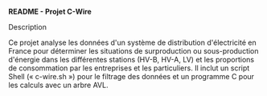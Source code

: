 **README - Projet C-Wire**

Description

Ce projet analyse les données d'un système de distribution d'électricité en France pour déterminer les situations de surproduction ou sous-production d'énergie dans les différentes stations (HV-B, HV-A, LV) et les proportions de consommation par les entreprises et les particuliers. Il inclut un script Shell (« c-wire.sh ») pour le filtrage des données et un programme C pour les calculs avec un arbre AVL.
